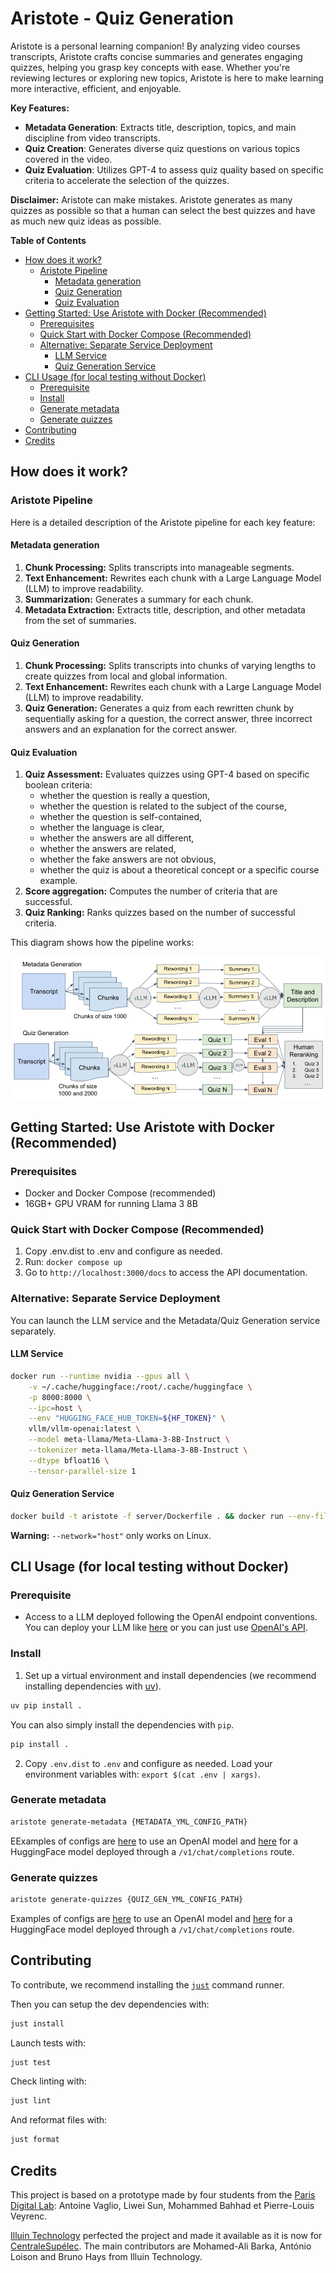 # Aristote - Quiz Generation

Aristote is a personal learning companion! By analyzing video courses transcripts, Aristote crafts concise summaries and generates engaging quizzes, helping you grasp key concepts with ease. Whether you're reviewing lectures or exploring new topics, Aristote is here to make learning more interactive, efficient, and enjoyable.

**Key Features:**

- **Metadata Generation**: Extracts title, description, topics, and main discipline from video transcripts.
- **Quiz Creation**: Generates diverse quiz questions on various topics covered in the video.
- **Quiz Evaluation**: Utilizes GPT-4 to assess quiz quality based on specific criteria to accelerate the selection of the quizzes.

**Disclaimer:** Aristote can make mistakes. Aristote generates as many quizzes as possible so that a human can select the best quizzes and have as much new quiz ideas as possible.

**Table of Contents**

- [How does it work?](#how-does-it-work)
  - [Aristote Pipeline](#aristote-pipeline)
    - [Metadata generation](#metadata-generation)
    - [Quiz Generation](#quiz-generation)
    - [Quiz Evaluation](#quiz-evaluation)
- [Getting Started: Use Aristote with Docker (Recommended)](#getting-started-use-aristote-with-docker-recommended)
  - [Prerequisites](#prerequisites)
  - [Quick Start with Docker Compose (Recommended)](#quick-start-with-docker-compose-recommended)
  - [Alternative: Separate Service Deployment](#alternative-separate-service-deployment)
    - [LLM Service](#llm-service)
    - [Quiz Generation Service](#quiz-generation-service)
- [CLI Usage (for local testing without Docker)](#cli-usage-for-local-testing-without-docker)
  - [Prerequisite](#prerequisite)
  - [Install](#install)
  - [Generate metadata](#generate-metadata)
  - [Generate quizzes](#generate-quizzes)
- [Contributing](#contributing)
- [Credits](#credits)

## How does it work?

### Aristote Pipeline

Here is a detailed description of the Aristote pipeline for each key feature:

#### Metadata generation

1. **Chunk Processing:** Splits transcripts into manageable segments.
2. **Text Enhancement:** Rewrites each chunk with a Large Language Model (LLM) to improve readability.
3. **Summarization:** Generates a summary for each chunk.
4. **Metadata Extraction:** Extracts title, description, and other metadata from the set of summaries.

#### Quiz Generation

1. **Chunk Processing:** Splits transcripts into chunks of varying lengths to create quizzes from local and global information.
2. **Text Enhancement:** Rewrites each chunk with a Large Language Model (LLM) to improve readability.
3. **Quiz Generation:** Generates a quiz from each rewritten chunk by sequentially asking for a question, the correct answer, three incorrect answers and an explanation for the correct answer.

#### Quiz Evaluation

1. **Quiz Assessment:** Evaluates quizzes using GPT-4 based on specific boolean criteria:
   - whether the question is really a question,
   - whether the question is related to the subject of the course,
   - whether the question is self-contained,
   - whether the language is clear,
   - whether the answers are all different,
   - whether the answers are related,
   - whether the fake answers are not obvious,
   - whether the quiz is about a theoretical concept or a specific course example.
2. **Score aggregation:** Computes the number of criteria that are successful.
3. **Quiz Ranking:** Ranks quizzes based on the number of successful criteria.

This diagram shows how the pipeline works:

![img](assets/pipeline.png)

## Getting Started: Use Aristote with Docker (Recommended)

### Prerequisites

- Docker and Docker Compose (recommended)
- 16GB+ GPU VRAM for running Llama 3 8B

<!-- Aristote is based on two services. One service deploys the LLM through a vLLM server. The other manages the metadata and quiz generation by calling the LLM. -->

### Quick Start with Docker Compose (Recommended)

1. Copy .env.dist to .env and configure as needed.
2. Run: `docker compose up`
3. Go to `http://localhost:3000/docs` to access the API documentation.

### Alternative: Separate Service Deployment

You can launch the LLM service and the Metadata/Quiz Generation service separately.

#### LLM Service

```bash
docker run --runtime nvidia --gpus all \
    -v ~/.cache/huggingface:/root/.cache/huggingface \
    -p 8000:8000 \
    --ipc=host \
    --env "HUGGING_FACE_HUB_TOKEN=${HF_TOKEN}" \
    vllm/vllm-openai:latest \
    --model meta-llama/Meta-Llama-3-8B-Instruct \
    --tokenizer meta-llama/Meta-Llama-3-8B-Instruct \
    --dtype bfloat16 \
    --tensor-parallel-size 1
```

#### Quiz Generation Service

```bash
docker build -t aristote -f server/Dockerfile . && docker run --env-file .env --network="host" -p 3000:3000 aristote
```

**Warning:** `--network="host"` only works on Linux.

## CLI Usage (for local testing without Docker)

### Prerequisite

- Access to a LLM deployed following the OpenAI endpoint conventions. You can deploy your LLM like [here](./README.md#llm-service) or you can just use [OpenAI's API](https://platform.openai.com/docs/overview).

### Install

1. Set up a virtual environment and install dependencies (we recommend installing dependencies with [uv](https://github.com/astral-sh/uv)).

```bash
uv pip install .
```

You can also simply install the dependencies with `pip`.

```bash
pip install .
```

2. Copy `.env.dist` to `.env` and configure as needed. Load your environment variables with: `export $(cat .env | xargs)`.

### Generate metadata

```bash
aristote generate-metadata {METADATA_YML_CONFIG_PATH}
```

EExamples of configs are [here](configs/openai_models/metadata_generation.yml) to use an OpenAI model and [here](configs/hf_models/metadata_generation.yml) for a HuggingFace model deployed through a `/v1/chat/completions` route.

### Generate quizzes

```bash
aristote generate-quizzes {QUIZ_GEN_YML_CONFIG_PATH}
```

Examples of configs are [here](configs/openai_models/metadata_generation.yml) to use an OpenAI model and [here](configs/hf_models/metadata_generation.yml) for a HuggingFace model deployed through a `/v1/chat/completions` route.

## Contributing

To contribute, we recommend installing the [`just`](https://github.com/casey/just) command runner.

Then you can setup the dev dependencies with:

```bash
just install
```

Launch tests with:

```bash
just test
```

Check linting with:

```bash
just lint
```

And reformat files with:

```bash
just format
```

## Credits

This project is based on a prototype made by four students from the [Paris Digital Lab](https://paris-digital-lab.com/): Antoine Vaglio, Liwei Sun, Mohammed Bahhad et Pierre-Louis Veyrenc.

[Illuin Technology](https://www.illuin.tech/) perfected the project and made it available as it is now for [CentraleSupélec](https://www.centralesupelec.fr/). The main contributors are Mohamed-Ali Barka, António Loison and Bruno Hays from Illuin Technology.